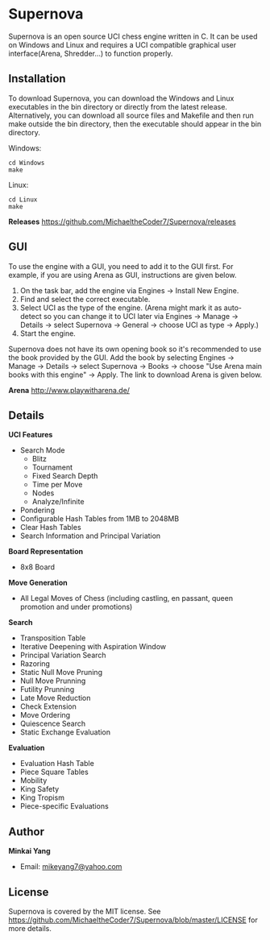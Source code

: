 # Supernova

Supernova is an open source UCI chess engine written in C. It can be used on Windows and Linux and requires a UCI compatible graphical user interface(Arena, Shredder...) to function properly.

Installation
------------
To download Supernova, you can download the Windows and Linux executables in the bin directory or directly from the latest release. Alternatively, you can download all source files and Makefile and then run make outside the bin directory, then the executable should appear in the bin directory. 

Windows:
```
cd Windows
make
```

Linux:
```
cd Linux
make
```
**Releases**
https://github.com/MichaeltheCoder7/Supernova/releases  

GUI
---
To use the engine with a GUI, you need to add it to the GUI first. 
For example, if you are using Arena as GUI, instructions are given below.

1. On the task bar, add the engine via Engines -> Install New Engine. 
2. Find and select the correct executable.
3. Select UCI as the type of the engine. 
(Arena might mark it as auto-detect so you can change it to UCI later via Engines -> Manage -> Details -> select Supernova -> General -> choose UCI as type -> Apply.)
4. Start the engine.

Supernova does not have its own opening book so it's recommended to use the book provided by the GUI. Add the book by selecting Engines -> Manage -> Details -> select Supernova -> Books -> choose "Use Arena main books with this engine" -> Apply. The link to download Arena is given below.

**Arena**
http://www.playwitharena.de/

Details
-------
**UCI Features** 
* Search Mode
  * Blitz
  * Tournament
  * Fixed Search Depth
  * Time per Move
  * Nodes
  * Analyze/Infinite
* Pondering  
* Configurable Hash Tables from 1MB to 2048MB  
* Clear Hash Tables
* Search Information and Principal Variation

**Board Representation**
* 8x8 Board  

**Move Generation**  
* All Legal Moves of Chess (including castling, en passant, queen promotion and under promotions) 

**Search** 
* Transposition Table  
* Iterative Deepening with Aspiration Window  
* Principal Variation Search  
* Razoring  
* Static Null Move Pruning  
* Null Move Prunning  
* Futility Prunning  
* Late Move Reduction  
* Check Extension  
* Move Ordering  
* Quiescence Search  
* Static Exchange Evaluation

**Evaluation** 
* Evaluation Hash Table
* Piece Square Tables  
* Mobility  
* King Safety  
* King Tropism  
* Piece-specific Evaluations  

Author
------
**Minkai Yang**
* Email: mikeyang7@yahoo.com

License
-------
Supernova is covered by the MIT license. See https://github.com/MichaeltheCoder7/Supernova/blob/master/LICENSE for more details.
